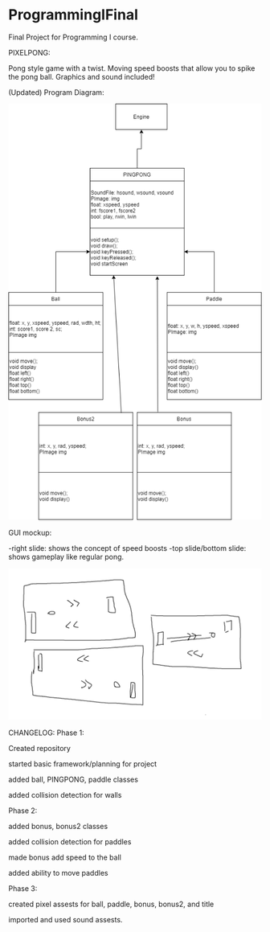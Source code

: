 # ProgrammingIFinal
Final Project for Programming I course.

PIXELPONG:

Pong style game with a twist. Moving speed boosts that allow you to spike the pong ball. Graphics and sound included!

(Updated) Program Diagram:

![Diagram](https://github.com/Ctrl-SimonLi/ProgrammingIFinal/blob/main/images/FPdiagram.png)

GUI mockup:

-right slide: shows the concept of speed boosts
-top slide/bottom slide: shows gameplay like regular pong.

![GUI](https://github.com/Ctrl-SimonLi/ProgrammingIFinal/blob/main/images/gui%20mockup.png)

CHANGELOG:
Phase 1:


Created repository



started basic framework/planning for project


added ball, PINGPONG, paddle classes


added collision detection for walls



Phase 2:



added bonus, bonus2 classes


added collision detection for paddles


made bonus add speed to the ball


added ability to move paddles



Phase 3:



created pixel assests for ball, paddle, bonus, bonus2, and title


imported and used sound assests.






